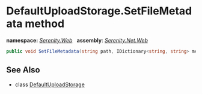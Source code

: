 # DefaultUploadStorage.SetFileMetadata method
**namespace:** *[Serenity.Web](../../README.md#serenity.web-namespace)*   **assembly**: *[Serenity.Net.Web](../../README.md)*

```csharp
public void SetFileMetadata(string path, IDictionary<string, string> metadata, bool overwriteAll)
```

## See Also

* class [DefaultUploadStorage](../DefaultUploadStorage.md)